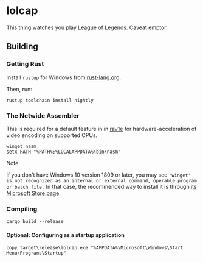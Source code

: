 # lolcap

This thing watches you play League of Legends. Caveat emptor.

## Building

### Getting Rust

Install `rustup` for Windows from [rust-lang.org](https://static.rust-lang.org/rustup/dist/x86_64-pc-windows-msvc/rustup-init.exe).


Then, run:
```batch
rustup toolchain install nightly
```

### The Netwide Assembler
This is required for a default feature in in [rav1e](https://github.com/xiph/rav1e/) for hardware-acceleration of video encoding on supported CPUs.

```batch
winget nasm
setx PATH "%PATH%;%LOCALAPPDATA%\bin\nasm"
```


> [!NOTE]
> If you don't have Windows 10 version 1809 or later, you may see
> `'winget' is not recognized as an internal or external command, operable program or batch file.`
> In that case, the recommended way to install it is through [its Microsoft Store page](https://apps.microsoft.com/detail/9nblggh4nns1?hl=en-US&gl=US).

### Compiling

```batch
cargo build --release
```

#### Optional: Configuring as a startup application

```batch
copy target\release\lolcap.exe "%APPDATA%\Microsoft\Windows\Start Menu\Programs\Startup"
```